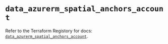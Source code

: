 # `data_azurerm_spatial_anchors_account`

Refer to the Terraform Registory for docs: [`data_azurerm_spatial_anchors_account`](https://www.terraform.io/docs/providers/azurerm/d/spatial_anchors_account).
